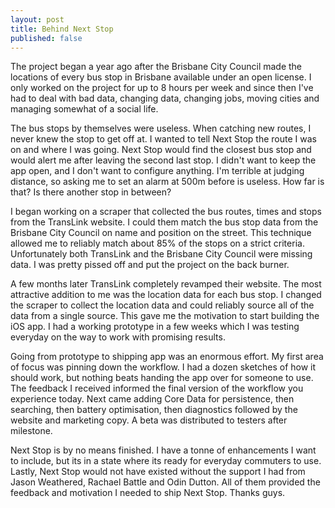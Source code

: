```yaml
---
layout: post
title: Behind Next Stop
published: false
---
```


The project began a year ago after the Brisbane City Council made the locations of every bus stop in Brisbane available under an open license. I only worked on the project for up to 8 hours per week and since then I've had to deal with bad data, changing data, changing jobs, moving cities and managing somewhat of a social life.

The bus stops by themselves were useless. When catching new routes, I never knew the stop to get off at. I wanted to tell Next Stop the route I was on and where I was going. Next Stop would find the closest bus stop and would alert me after leaving the second last stop. I didn't want to keep the app open, and I don't want to configure anything. I'm terrible at judging distance, so asking me to set an alarm at 500m before is useless. How far is that? Is there another stop in between?

I began working on a scraper that collected the bus routes, times and stops from the TransLink website. I could them match the bus stop data from the Brisbane City Council on name and position on the street. This technique allowed me to reliably match about 85% of the stops on a strict criteria. Unfortunately both TransLink and the Brisbane City Council were missing data. I was pretty pissed off and put the project on the back burner.

A few months later TransLink completely revamped their website. The most attractive addition to me was the location data for each bus stop. I changed the scraper to collect the location data and could reliably source all of the data from a single source. This gave me the motivation to start building the iOS app. I had a working prototype in a few weeks which I was testing everyday on the way to work with promising results.

Going from prototype to shipping app was an enormous effort. My first area of focus was pinning down the workflow. I had a dozen sketches of how it should work, but nothing beats handing the app over for someone to use. The feedback I received informed the final version of the workflow you experience today. Next came adding Core Data for persistence, then searching, then battery optimisation, then diagnostics followed by the website and marketing copy. A beta was distributed to testers after milestone.

Next Stop is by no means finished. I have a tonne of enhancements I want to include, but its in a state where its ready for everyday commuters to use. Lastly, Next Stop would not have existed without the support I had from Jason Weathered, Rachael Battle and Odin Dutton. All of them provided the feedback and motivation I needed to ship Next Stop. Thanks guys.
